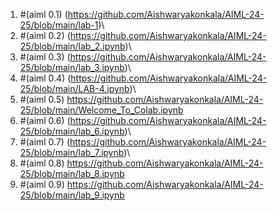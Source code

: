 1. #(aiml 0.1) (https://github.com/Aishwaryakonkala/AIML-24-25/blob/main/lab-1)\
2. #(aiml 0.2) (https://github.com/Aishwaryakonkala/AIML-24-25/blob/main/lab_2.ipynb)\
3. #(aiml 0.3) (https://github.com/Aishwaryakonkala/AIML-24-25/blob/main/lab_3.ipynb)\
4. #(aiml 0.4) (https://github.com/Aishwaryakonkala/AIML-24-25/blob/main/LAB-4.ipynb)\
5. #(aiml 0.5) https://github.com/Aishwaryakonkala/AIML-24-25/blob/main/Welcome_To_Colab.ipynb
6. #(aiml 0.6) (https://github.com/Aishwaryakonkala/AIML-24-25/blob/main/lab_6.ipynb)\
7. #(aiml 0.7) (https://github.com/Aishwaryakonkala/AIML-24-25/blob/main/lab_7.ipynb)\
8. #(aiml 0.8) https://github.com/Aishwaryakonkala/AIML-24-25/blob/main/lab_8.ipynb
9. #(aiml 0.9) https://github.com/Aishwaryakonkala/AIML-24-25/blob/main/lab_9.ipynb
